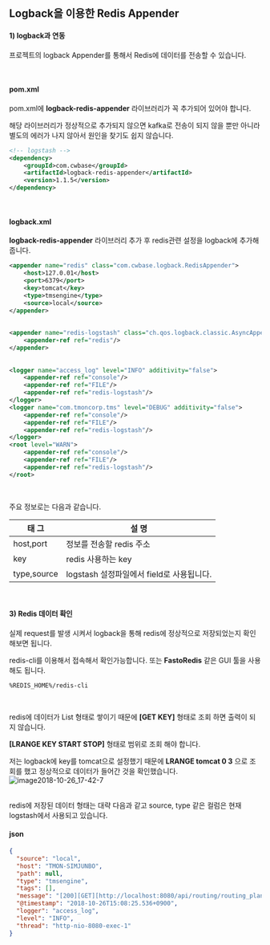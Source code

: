 ## Logback을 이용한 Redis Appender

#### 1) logback과 연동
프로젝트의 logback Appender를 통해서 Redis에 데이터를 전송할 수 있습니다.

</br>

#### pom.xml
pom.xml에 **logback-redis-appender** 라이브러리가 꼭 추가되어 있어야 합니다. 

해당 라이브러리가 정상적으로 추가되지 않으면 kafka로 전송이 되지 않을 뿐만 아니라 별도의 에러가 나지 않아서 원인을 찾기도 쉽지 않습니다.

``` xml
<!-- logstash -->
<dependency>
    <groupId>com.cwbase</groupId>
    <artifactId>logback-redis-appender</artifactId>
    <version>1.1.5</version>
</dependency>
``` 
</br>

#### logback.xml
**logback-redis-appender** 라이브러리 추가 후 redis관련 설정을 logback에 추가해 줍니다.

``` xml
<appender name="redis" class="com.cwbase.logback.RedisAppender">
    <host>127.0.01</host>
    <port>6379</port>
    <key>tomcat</key>
    <type>tmsengine</type>
    <source>local</source>
</appender>
 
 
<appender name="redis-logstash" class="ch.qos.logback.classic.AsyncAppender">
    <appender-ref ref="redis"/>
</appender>
 
 
<logger name="access_log" level="INFO" additivity="false">
    <appender-ref ref="console"/>
    <appender-ref ref="FILE"/>
    <appender-ref ref="redis-logstash"/>
</logger>
<logger name="com.tmoncorp.tms" level="DEBUG" additivity="false">
    <appender-ref ref="console"/>
    <appender-ref ref="FILE"/>
    <appender-ref ref="redis-logstash"/>
</logger>
<root level="WARN">
    <appender-ref ref="console"/>
    <appender-ref ref="FILE"/>
    <appender-ref ref="redis-logstash"/>
</root>
``` 

</br>

주요 정보로는 다음과 같습니다.

|태 그|설 명|
|------|---|
|host,port|정보를 전송할 redis 주소|
|key|redis 사용하는 key|
|type,source|logstash 설정파일에서 field로 사용됩니다.|

</br>

#### 3) Redis 데이터 확인

실제 request를 발생 시켜서 logback을 통해 redis에 정상적으로 저장되었는지 확인해보면 됩니다.

redis-cli를 이용해서 접속해서 확인가능합니다. 또는 **FastoRedis** 같은 GUI 툴을 사용해도 됩니다.

``` config
%REDIS_HOME%/redis-cli
```

</br>

redis에 데이터가 List 형태로 쌓이기 때문에 **[GET KEY]** 형태로 조회 하면 출력이 되지 않습니다.

**[LRANGE KEY START STOP]** 형태로 범위로 조회 해야 합니다.

저는 logback에 key를 tomcat으로 설정했기 때문에 **LRANGE tomcat 0 3** 으로 조회를 했고 정상적으로 데이터가 들어간 것을 확인했습니다.
![image2018-10-26_17-42-7](https://user-images.githubusercontent.com/7076334/60695976-c1c10b00-9f1e-11e9-9768-7131357960a0.png)

</br>
redis에 저장된 데이터 형태는 대략 다음과 같고 source, type 같은 컬럼은 현재 logstash에서 사용되고 있습니다.

#### json
``` json
{
  "source": "local",
  "host": "TMON-SIMJUNBO",
  "path": null,
  "type": "tmsengine",
  "tags": [],
  "message": "[200][GET][http://localhost:8080/api/routing/routing_plans][0:0:0:0:0:0:0:1][message={test2}][accept-language={ko-KR,ko;q=0.9,en-US;q=0.8,en;q=0.7}&cookie={SCOUTER=xv5ev5sj7a4qq; Idea-8ec0b4c3=f7759d29-a224-42b0-8d0f-e11a3f6ef968}&host={localhost:8080}&upgrade-insecure-requests={1}&connection={keep-alive}&accept-encoding={gzip, deflate, br}&user-agent={Mozilla/5.0 (Windows NT 10.0; Win64; x64) AppleWebKit/537.36 (KHTML, like Gecko) Chrome/69.0.3497.100 Safari/537.36}&accept={text/html,application/xhtml+xml,application/xml;q=0.9,image/webp,image/apng,*/*;q=0.8}][][4][test2]",
  "@timestamp": "2018-10-26T15:08:25.536+0900",
  "logger": "access_log",
  "level": "INFO",
  "thread": "http-nio-8080-exec-1"
}
``` 
